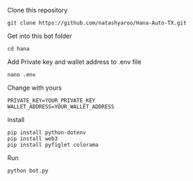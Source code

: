 Clone this repository
```shell
git clone https://github.com/natashyaroo/Hana-Auto-TX.git
```
Get into this bot folder
```shell
cd hana
```
Add Private key and wallet address to .env file
```shell
nano .env
```
Change with yours
```shell
PRIVATE_KEY=YOUR_PRIVATE_KEY
WALLET_ADDRESS=YOUR_WALLET_ADDRESS
```
Install
```shell
pip install python-dotenv
pip install web3
pip install pyfiglet colorama
```
Run
```shell
python bot.py
